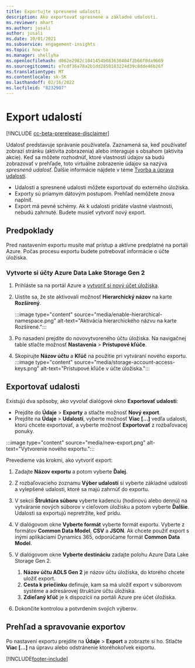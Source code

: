 ```yaml
---
title: Exportujte spresnené udalosti
description: Ako exportovať spresnené a základné udalosti.
ms.reviewer: mhart
ms.author: jusali
author: jusali
ms.date: 10/01/2021
ms.subservice: engagement-insights
ms.topic: how-to
ms.manager: shellyha
ms.openlocfilehash: d062e2982c1041454b083630404f2b68f0da9669
ms.sourcegitcommit: e7cdf36a78a2b1dd2850183224d39c8dde46b26f
ms.translationtype: MT
ms.contentlocale: sk-SK
ms.lasthandoff: 02/16/2022
ms.locfileid: "8232907"
---
```

# <a name="export-events"></a>Export udalostí

[!INCLUDE [cc-beta-prerelease-disclaimer](includes/cc-beta-prerelease-disclaimer.md)]

Udalosť predstavuje správanie používateľa. Zaznamená sa, keď používateľ zobrazí stránku (aktivita zobrazenia) alebo interaguje s obsahom (aktivita akcie). Keď sa môžete rozhodnúť, ktoré vlastnosti údajov sa budú zobrazovať v prehľade, toto virtuálne zobrazenie údajov sa nazýva *spresnená udalosť*. Ďalšie informácie nájdete v téme [Tvorba a úprava udalostí](refined-events.md).

- Udalosti a spresnené udalosti môžete exportovať do externého úložiska. 
- Exporty sú priamym dátovým postupom. Prehľad nemôžete znova naplniť. 
- Export má pevné schémy. Ak k udalosti pridáte vlastné vlastnosti, nebudú zahrnuté. Budete musieť vytvoriť nový export.

## <a name="prerequisites"></a>Predpoklady

Pred nastavením exportu musíte mať prístup a aktívne predplatné na portáli Azure. Počas procesu exportu budete potrebovať informácie o účte úložiska. 

### <a name="create-an-azure-data-lake-storage-gen-2-accounts"></a>Vytvorte si účty Azure Data Lake Storage Gen 2

1. Prihláste sa na portál Azure a [vytvoriť si nový účet úložiska](/azure/storage/common/storage-account-create). 

1. Uistite sa, že ste aktivovali možnosť **Hierarchický názov** na karte **Rozšírený**. 

   :::image type="content" source="media/enable-hierarchical-namespace.png" alt-text="Aktivácia hierarchického názvu na karte Rozšírené.":::

1. Po nasadení prejdite do novovytvoreného účtu úložiska. Na navigačnej table stlačte možnosť **Nastavenia** > **Prístupové kľúče**. 

1. Skopírujte **Názov účtu** a **Kľúč** na použitie pri vytváraní nového exportu.
   :::image type="content" source="media/storage-account-access-keys.png" alt-text="Prístupové kľúče v účte úložiska.":::

## <a name="export-events"></a>Exportovať udalosti

Existujú dva spôsoby, ako vyvolať dialógové okno **Exportovať udalosti**: 
- Prejdite do **Údaje** > **Exporty** a stlačte možnosť **Nový export**.
- Prejdite na **Údaje** > **Udalosti**, vyberte možnosť **Viac [...]** vedľa udalosti, ktorú chcete exportovať, a vyberte možnosť **Exportovať** z rozbaľovacej ponuky. 

:::image type="content" source="media/new-export.png" alt-text="Vytvorenie nového exportu.":::

Prevedieme vás krokmi, ako vytvoriť export:

1. Zadajte **Názov exportu** a potom vyberte **Ďalej**.

1. Z rozbaľovacieho zoznamu **Výber udalostí** si vyberte základné udalosti a vylepšené udalosti, ktoré sa majú zahrnúť do exportu. 

1. V sekcii **Štruktúra súboru** vyberte kadenciu (hodinovú alebo dennú) na vytváranie nových súborov v cieľovom úložisku a potom vyberte **Ďalšie**. Udalosti sa exportujú nepretržite, keď prídu.

1. V dialógovom okne **Vyberte formát** vyberte formát exportu. Vyberte z formátov **Common Data Model**, **CSV** a **JSON**. Ak chcete použiť export s inými aplikáciami Dynamics 365, odporúčame formát **Common Data Model**.

1. V dialógovom okne **Vyberte destináciu** zadajte polohu Azure Data Lake Storage Gen 2.
    1. **Názov účtu ADLS Gen 2** je názov účtu úložiska, do ktorého chcete uložiť export. 
    1. **Cesta k priečinku** definuje, kam sa má uložiť export v súborovom systéme a adresárovej štruktúre účtu úložiska.
    1. **Zdieľaný kľúč** je k dispozícii na portáli Azure pre účet úložiska.

1. Dokončite kontrolou a potvrdením svojich výberov.

## <a name="view-and-manage-exports"></a>Prehľad a spravovanie exportov

Po nastavení exportu prejdite na **Údaje** > **Export** a zobrazte si ho. Stlačte **Viac [...]** na úpravu alebo odstránenie ktoréhokoľvek exportu.


[!INCLUDE[footer-include](../includes/footer-banner.md)]
